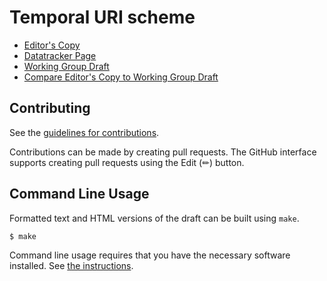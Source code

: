 # Temporal URI scheme


* [Editor's Copy](https://xquery.github.io/temporal-uri-scheme/#go.draft-ietf-temporal-uri-scheme.html)
* [Datatracker Page](https://datatracker.ietf.org/doc/draft-ietf-temporal-uri-scheme)
* [Working Group Draft](https://datatracker.ietf.org/doc/html/draft-ietf-temporal-uri-scheme)
* [Compare Editor's Copy to Working Group Draft](https://xquery.github.io/temporal-uri-scheme/#go.draft-ietf-temporal-uri-scheme.diff)


## Contributing

See the
[guidelines for contributions](https://github.com/xquery/temporal-uri-scheme/blob/main/CONTRIBUTING.md).

Contributions can be made by creating pull requests.
The GitHub interface supports creating pull requests using the Edit (✏) button.


## Command Line Usage

Formatted text and HTML versions of the draft can be built using `make`.

```sh
$ make
```

Command line usage requires that you have the necessary software installed.  See
[the instructions](https://github.com/martinthomson/i-d-template/blob/main/doc/SETUP.md).

